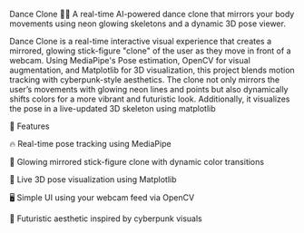 Dance Clone 🕺💫
A real-time AI-powered dance clone that mirrors your body movements using neon glowing skeletons and a dynamic 3D pose viewer.

Dance Clone is a real-time interactive visual experience that creates a mirrored, glowing stick-figure "clone" of the user as they move in front of a webcam. 
Using MediaPipe's Pose estimation, OpenCV for visual augmentation, and Matplotlib for 3D visualization, this project blends motion tracking with cyberpunk-style aesthetics. 
The clone not only mirrors the user’s movements with glowing neon lines and points but also dynamically shifts colors for a more vibrant and futuristic look. 
Additionally, it visualizes the pose in a live-updated 3D skeleton using matplotlib

🚀 Features

🔥 Real-time pose tracking using MediaPipe

🎨 Glowing mirrored stick-figure clone with dynamic color transitions

🦾 Live 3D pose visualization using Matplotlib

🖥️ Simple UI using your webcam feed via OpenCV

🤖 Futuristic aesthetic inspired by cyberpunk visuals
